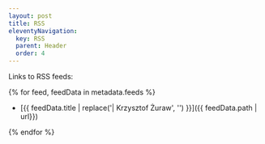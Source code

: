 ```yaml
---
layout: post
title: RSS
eleventyNavigation:
  key: RSS
  parent: Header
  order: 4
---
```


Links to RSS feeds:

{% for feed, feedData in metadata.feeds %}

- [{{ feedData.title | replace('| Krzysztof Żuraw', '') }}]({{ feedData.path | url}})

{% endfor %}
